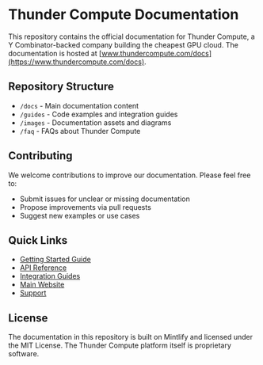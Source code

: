# Thunder Compute Documentation

This repository contains the official documentation for Thunder Compute, a Y Combinator-backed company building the cheapest GPU cloud. The documentation is hosted at [www.thundercompute.com/docs](https://www.thundercompute.com/docs).

## Repository Structure

- `/docs` - Main documentation content
- `/guides` - Code examples and integration guides
- `/images` - Documentation assets and diagrams
- `/faq` - FAQs about Thunder Compute

## Contributing

We welcome contributions to improve our documentation. Please feel free to:
- Submit issues for unclear or missing documentation
- Propose improvements via pull requests
- Suggest new examples or use cases

## Quick Links

- [Getting Started Guide](./docs/quickstart.md)
- [API Reference](./docs/api/reference.md)
- [Integration Guides](./docs/guides/)
- [Main Website](https://www.thundercompute.com)
- [Support](https://www.thundercompute.com/support)

## License

The documentation in this repository is built on Mintlify and licensed under the MIT License. The Thunder Compute platform itself is proprietary software.
